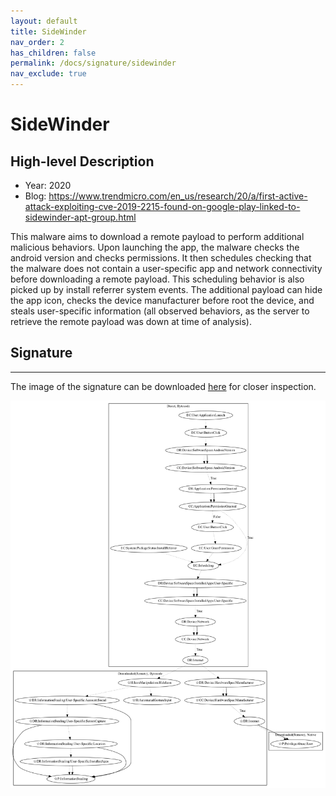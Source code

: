 ```yaml
---
layout: default
title: SideWinder
nav_order: 2
has_children: false
permalink: /docs/signature/sidewinder
nav_exclude: true
---
```


# SideWinder

## High-level Description

* Year: 2020
* Blog: https://www.trendmicro.com/en_us/research/20/a/first-active-attack-exploiting-cve-2019-2215-found-on-google-play-linked-to-sidewinder-apt-group.html

This malware aims to download a remote payload to perform additional malicious behaviors. Upon launching the app, the malware checks the android version and checks permissions. It then schedules checking that the malware does not contain a user-specific app and network connectivity before downloading a remote payload. This scheduling behavior is also picked up by install referrer system events. The additional payload can hide the app icon, checks the device manufacturer before root the device, and steals user-specific information (all observed behaviors, as the server to retrieve the remote payload was down at time of analysis).

## Signature
---

The image of the signature can be downloaded [here](../../img/signatures/SideWinder.png) for closer inspection.

![](../../img/signatures/SideWinder.png)
